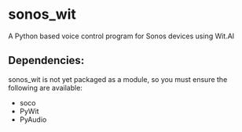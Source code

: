 sonos_wit
=========

A Python based voice control program for Sonos devices using Wit.AI

Dependencies:
-------------

sonos_wit is not yet packaged as a module, so you must ensure the following are available:
- soco
- PyWit
- PyAudio